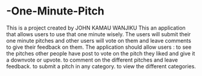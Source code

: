 # -One-Minute-Pitch
This is a project created by JOHN KAMAU WANJIKU
This an application that allows users to use that one minute wisely.
The users will submit their one minute pitches and other users will vote 
on them and leave comments to give their feedback on them.
The application should allow users :
 to see the pitches other people have post
 to vote on the pitch they liked and give it a downvote or upvote.
 to comment on the different pitches and leave feedback.
 to submit a pitch in any category.
 to view the different categories.
